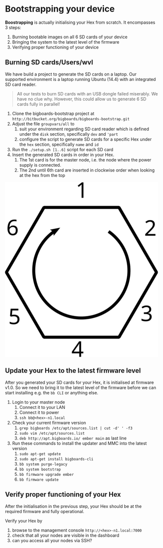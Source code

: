 # Bootstrapping your device

**Boostrapping** is actually initialising your Hex from scratch. It encompasses 3 steps: 

1. Burning bootable images on all 6 SD cards of your device
2. Bringing the system to the latest level of the firmware
3. Verifying proper functioning of your device

## Burning SD cards/Users/wvl
We have build a project to generate the SD cards on a laptop. Our supported environment is a laptop running Ubuntu (14.4) with an integrated SD card reader. 

> All our tests to burn SD cards with an USB dongle failed miserably. We have no clue why. However, this could allow us to generate 6 SD cards fully in parallel!

1. Clone the bigboards-bootstrap project at `http://bitbucket.org/bigboards/bigboards-bootstrap.git`
2. Adjust the file `groupvars/all` to 
	1. suit your environment regarding SD card reader which is defined under the `disk` section, specifically `dev` and `'part`
	2. configure the script to generate SD cards for a specific Hex under the `hex` section, specifically `name` and `id`
3. Run the `./setup.sh [1..6]` script for each SD card 
4. Insert the generated SD cards in order in your Hex. 
	1. The 1st card is for the master node, i.e. the node where the power supply is connected.
	2. The 2nd until 6th card are inserted in clockwise order when looking at the hex from the top

![Hex and order of nodes](hex-nodes.svg)

## Update your Hex to the latest firmware level
After you generated your SD cards for your Hex, it is initialised at firmware v1.0. So we need to bring it to the latest level of the firmware before we can start installing e.g. the `bb CLI` or anything else.

1. Login to your master node
	1. Connect it to your LAN
	1. Connect it to power
	1. `ssh bb@<hex>-n1.local`
1. Check your current firmware version
    1. `grep bigboards /etc/apt/sources.list | cut -d' ' -f3`
    1. `sudo vim /etc/apt/sources.list`
    1. `deb http://apt.bigboards.io/ ember main` as last line
1. Run these commands to install the updater and MMC into the latest version
    1. `sudo apt-get update`
	1. `sudo apt-get install bigboards-cli`
	1. `bb system purge-legacy`
	1. `bb system bootstrap`
	1. `bb firmware upgrade ember`
	1. `bb firmware update`

## Verify proper functioning of your Hex
After the initialisation in the previous step, your Hex should be at the required firmware and fully operational. 

Verify your Hex by 

1. browse to the management console `http://<hex>-n1.local:7000`
1. check that all your nodes are visible in the dashboard
1. can you access all your nodes via SSH?

